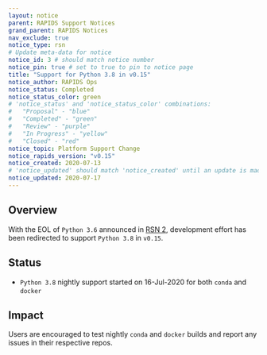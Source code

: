 ```yaml
---
layout: notice
parent: RAPIDS Support Notices
grand_parent: RAPIDS Notices
nav_exclude: true
notice_type: rsn
# Update meta-data for notice
notice_id: 3 # should match notice number
notice_pin: true # set to true to pin to notice page
title: "Support for Python 3.8 in v0.15"
notice_author: RAPIDS Ops
notice_status: Completed
notice_status_color: green
# 'notice_status' and 'notice_status_color' combinations:
#   "Proposal" - "blue"
#   "Completed" - "green"
#   "Review" - "purple"
#   "In Progress" - "yellow"
#   "Closed" - "red"
notice_topic: Platform Support Change
notice_rapids_version: "v0.15"
notice_created: 2020-07-13
# 'notice_updated' should match 'notice_created' until an update is made
notice_updated: 2020-07-17
---
```


## Overview

With the EOL of `Python 3.6` announced in [RSN 2](/notices/rsn0002), development
effort has been redirected to support `Python 3.8` in `v0.15`.

## Status

- `Python 3.8` nightly support started on 16-Jul-2020 for both `conda` and
`docker`

## Impact

Users are encouraged to test nightly `conda` and `docker` builds and report any
issues in their respective repos.
